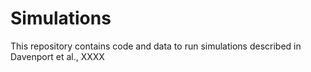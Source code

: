 # Simulations
This repository contains code and data to run simulations described in Davenport et al., XXXX
